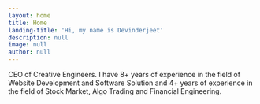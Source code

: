 ```yaml
---
layout: home
title: Home
landing-title: 'Hi, my name is Devinderjeet'
description: null
image: null
author: null
---
```


CEO of Creative Engineers. I have 8+ years of experience in the field of Website Development and Software Solution and 4+ years of experience in the field of Stock Market, Algo Trading and Financial Engineering.
